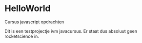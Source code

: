 HelloWorld
==========

Cursus javascript opdrachten

Dit is een testprojectje ivm javacursus. 
Er staat dus absoluut geen rocketscience in.
